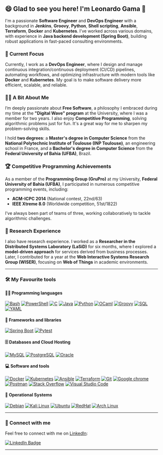 ## 😄 Glad to see you here! I'm Leonardo Gama 👋

I'm a passionate **Software Engineer** and **DevOps Engineer** with a background in **Jenkins**, **Groovy**, **Python**, **Shell scripting**, **Ansible**, **Terraform**, **Docker** and **Kubernetes**. I’ve worked across various domains, with experience in **Java backend development (Spring Boot)**, building robust applications in fast-paced consulting environments.

### 🚀 Current Focus

Currently, I work as a **DevOps Engineer**, where I design and manage continuous integration/continuous deployment (CI/CD) pipelines, automating workflows, and optimizing infrastructure with modern tools like **Docker** and **Kubernetes**. My goal is to make software delivery more efficient, scalable, and reliable.

### 🧑‍💻 A Bit About Me

I’m deeply passionate about **Free Software**, a philosophy I embraced during my time at the **"Digital Wave" program** at the University, where I was a member for two years. I also enjoy **Competitive Programming**, solving algorithmic problems just for fun. It's a great way for me to sharpen my problem-solving skills.

I hold **two degrees**: a **Master's degree in Computer Science** from the **National Polytechnic Institute of Toulouse (INP Toulouse)**, an engineering school in France, and a **Bachelor's degree in Computer Science** from the **Federal University of Bahia (UFBA)**, Brazil.

### 🏆 Competitive Programming Achievements

As a member of the **Programming Group (GruPro)** at my University, **Federal University of Bahia (UFBA)**, I participated in numerous competitive programming events, including:

- **ACM-ICPC 2014** (National contest, 22nd/63)
- **IEEE Xtreme 8.0** (Worldwide competition, 51st/1822)

I’ve always been part of teams of three, working collaboratively to tackle algorithmic challenges.

### 🧠 Research Experience

I also have research experience. I worked as a **Researcher in the Distributed Systems Laboratory (LaSiD)** for six months, where I explored a **model-driven approach** for services derived from business processes. Later, I contributed for a year at the **Web Interactive Systems Research Group (WISER)**, focusing on **Web of Things** in academic environments.

---

### 🛠️ My Favourite tools

#### 👨‍💻 Programming languages
<p>
    <a href="#"><img alt="Bash" src="https://img.shields.io/badge/Bash-121011.svg?logo=gnu-bash&logoColor=white"></a>
    <a href="#"><img alt="PowerShell" src="https://img.shields.io/badge/PowerShell-%235391FE.svg?logo=powershell&logoColor=white"></a>
    <a href="#"><img alt="C" src="https://custom-icon-badges.herokuapp.com/badge/C-03599C.svg?logo=c-in-hexagon&logoColor=white"></a>
    <a href="#"><img alt="Java" src="https://img.shields.io/badge/Java-007396.svg?logo=java&logoColor=white"></a>
    <a href="#"><img alt="Python" src="https://img.shields.io/badge/Python-14354C.svg?logo=python&logoColor=white"></a>
    <a href="#"><img alt="OCaml" src="https://img.shields.io/badge/OCaml-EC6813?logo=ocaml&logoColor=fff"></a>
    <a href="#"><img alt="Groovy" src="https://img.shields.io/badge/Apache%20Groovy-4298B8.svg?logo=Apache+Groovy&logoColor=white"></a>
    <a href="#"><img alt="SQL" src="https://custom-icon-badges.herokuapp.com/badge/SQL-025E8C.svg?logo=database&logoColor=white"></a>
    <a href="#"><img alt="YAML" src="https://img.shields.io/badge/YAML-CB171E?logo=yaml&logoColor=fff"></a>
</p>

#### 🧰 Frameworks and libraries

<p>
    <a href="#"><img alt="Spring Boot" src="https://img.shields.io/badge/Spring%20Boot-6DB33F?logo=springboot&logoColor=fff"></a>
    <a href="#"><img alt="Pytest" src="https://img.shields.io/badge/pytest-%23ffffff.svg?logo=pytest&logoColor=2f9fe3"></a>
</p>

#### 🗄️ Databases and Cloud Hosting

<p>
    <a href="#"><img alt="MySQL" src="https://img.shields.io/badge/MySQL-00f.svg?logo=mysql&logoColor=white"></a>
    <a href="#"><img alt="PostgreSQL" src ="https://img.shields.io/badge/PostgreSQL-316192.svg?logo=postgresql&logoColor=white"></a>
    <a href="#"><img alt="Oracle" src="https://img.shields.io/badge/Oracle-F80000?logo=oracle&logoColor=white"></a>
</p>

#### 💻 Software and tools

<p>
    <a href="#"><img alt="Docker" src="https://img.shields.io/badge/Docker-2496ED?logo=docker&logoColor=fff"></a>
    <a href="#"><img alt="Kubernetes" src="https://img.shields.io/badge/Kubernetes-326CE5?logo=kubernetes&logoColor=fff"></a>
    <a href="#"><img alt="Ansible" src=https://img.shields.io/badge/Ansible-000000?logo=ansible&logoColor=white></a>
    <a href="#"><img alt="Terraform" src="https://img.shields.io/badge/terraform-%235835CC.svg?logo=terraform&logoColor=white"></a>
    <a href="#"><img alt="Git" src="https://img.shields.io/badge/Git-F05033.svg?logo=git&logoColor=white"></a>
    <a href="#"><img alt="Google chrome" src="https://img.shields.io/badge/Google%20Chrome-4285F4?logo=GoogleChrome&logoColor=white"></a>
    <a href="#"><img alt="Postman" src="https://img.shields.io/badge/Postman-FF6C37?logo=postman&logoColor=white"></a>
    <a href="#"><img alt="Stack Overflow" src="https://img.shields.io/badge/-Stack%20Overflow-FE7A16?logo=stack-overflow&logoColor=white"></a>
    <a href="#"><img alt="Visual Studio Code" src="https://img.shields.io/badge/Visual%20Studio%20Code-0078d7.svg?logo=visual-studio-code&logoColor=white"></a>
</p>

#### 📱 Operational Systems
<a href="#"><img alt="Debian" src="https://img.shields.io/badge/Debian-A81D33?logo=debian&logoColor=fff"></a>
<a href="#"><img alt="Kali Linux" src="https://img.shields.io/badge/Kali%20Linux-557C94?logo=kalilinux&logoColor=fff"></a>
<a href="#"><img alt="Ubuntu" src="https://img.shields.io/badge/Ubuntu-E95420?logo=ubuntu&logoColor=white"></a>
<a href="#"><img alt="RedHat" src="https://img.shields.io/badge/Red%20Hat-EE0000?logo=redhat&logoColor=white"></a>
<a href="#"><img alt="Arch Linux" src="https://img.shields.io/badge/Arch%20Linux-1793D1?logo=arch-linux&logoColor=fff"></a>

---

### 📱 Connect with me

Feel free to connect with me on [LinkedIn](https://www.linkedin.com/in/leonardolgama):

[![LinkedIn Badge](https://img.shields.io/badge/LinkedIn-LeonardoGama-blue)](https://www.linkedin.com/in/leonardolgama)

---

<!-- ## 📊 Stats

 [![wakatime](https://wakatime.com/badge/user/0f3d8544-3446-40bb-987d-b1a8ed7d2cff.svg)](https://wakatime.com/@0f3d8544-3446-40bb-987d-b1a8ed7d2cff) <b>&nbsp; coded, since JAN 22 2021</b> -->


<!--
**leonartdoss/leonartdoss** is a ✨ _special_ ✨ repository because its `README.md` (this file) appears on your GitHub profile.

Here are some ideas to get you started:

- 🔭 I’m currently working on ...
- 🌱 I’m currently learning ...
- 👯 I’m looking to collaborate on ...
- 🤔 I’m looking for help with ...
- 💬 Ask me about ...
- 📫 How to reach me: ...
- 😄 Pronouns: ...
- ⚡ Fun fact: ...
-->
